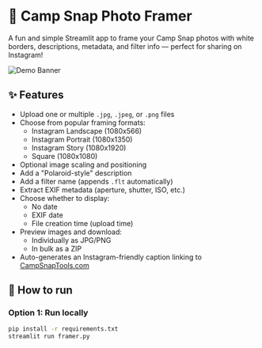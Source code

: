 # 📸 Camp Snap Photo Framer

A fun and simple Streamlit app to frame your Camp Snap photos with white borders, descriptions, metadata, and filter info — perfect for sharing on Instagram!

![Demo Banner](https://campsnaptools.com/banner-placeholder.jpg) <!-- Optional: add your image -->

## ✨ Features

- Upload one or multiple `.jpg`, `.jpeg`, or `.png` files
- Choose from popular framing formats:
  - Instagram Landscape (1080x566)
  - Instagram Portrait (1080x1350)
  - Instagram Story (1080x1920)
  - Square (1080x1080)
- Optional image scaling and positioning
- Add a "Polaroid-style" description
- Add a filter name (appends `.flt` automatically)
- Extract EXIF metadata (aperture, shutter, ISO, etc.)
- Choose whether to display:
  - No date
  - EXIF date
  - File creation time (upload time)
- Preview images and download:
  - Individually as JPG/PNG
  - In bulk as a ZIP
- Auto-generates an Instagram-friendly caption linking to [CampSnapTools.com](https://campsnaptools.com)

## 🚀 How to run

### Option 1: Run locally
```bash
pip install -r requirements.txt
streamlit run framer.py

